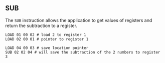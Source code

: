 ## SUB
The ``SUB`` instruction allows the application to get values of registers and return the subtraction to a register.
```
LOAD 01 00 02 # load 2 to register 1
LOAD 02 00 01 # pointer to register 1

LOAD 04 00 03 # save location pointer
SUB 02 02 04 # will save the subtraction of the 2 numbers to register 3
```
